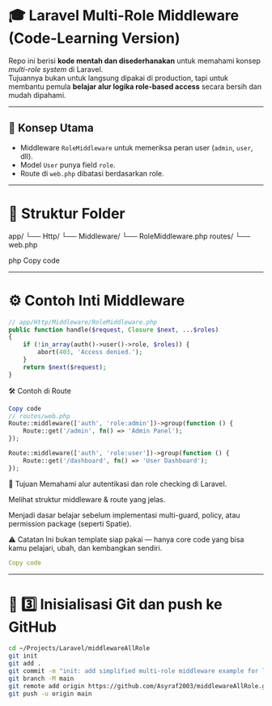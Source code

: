 # 🎓 Laravel Multi-Role Middleware (Code-Learning Version)

Repo ini berisi **kode mentah dan disederhanakan** untuk memahami konsep *multi-role system* di Laravel.  
Tujuannya bukan untuk langsung dipakai di production, tapi untuk membantu pemula **belajar alur logika role-based access** secara bersih dan mudah dipahami.

---
## 📘 Konsep Utama

- Middleware `RoleMiddleware` untuk memeriksa peran user (`admin`, `user`, dll).
- Model `User` punya field `role`.
- Route di `web.php` dibatasi berdasarkan role.

---

# 📂 Struktur Folder
app/
└── Http/
└── Middleware/
└── RoleMiddleware.php
routes/
└── web.php

php
Copy code

---

# ⚙️ Contoh Inti Middleware
```php
// app/Http/Middleware/RoleMiddleware.php
public function handle($request, Closure $next, ...$roles)
{
    if (!in_array(auth()->user()->role, $roles)) {
        abort(403, 'Access denied.');
    }
    return $next($request);
}
```
🛠️ Contoh di Route
```php
Copy code
// routes/web.php
Route::middleware(['auth', 'role:admin'])->group(function () {
    Route::get('/admin', fn() => 'Admin Panel');
});

Route::middleware(['auth', 'role:user'])->group(function () {
    Route::get('/dashboard', fn() => 'User Dashboard');
});
```
🎯 Tujuan
Memahami alur autentikasi dan role checking di Laravel.

Melihat struktur middleware & route yang jelas.

Menjadi dasar belajar sebelum implementasi multi-guard, policy, atau permission package (seperti Spatie).

⚠️ Catatan
Ini bukan template siap pakai — hanya core code yang bisa kamu pelajari, ubah, dan kembangkan sendiri.

```yaml
Copy code
```
---

# 💾 3️⃣ Inisialisasi Git dan push ke GitHub

```bash
cd ~/Projects/Laravel/middlewareAllRole
git init
git add .
git commit -m "init: add simplified multi-role middleware example for learning"
git branch -M main
git remote add origin https://github.com/Asyraf2003/middlewareAllRole.git
git push -u origin main
